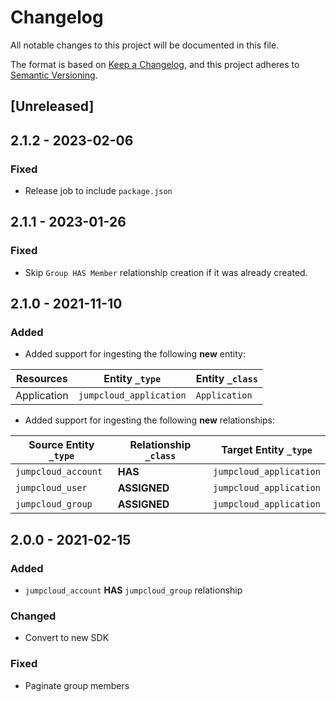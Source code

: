 # Changelog

All notable changes to this project will be documented in this file.

The format is based on [Keep a Changelog](https://keepachangelog.com/en/1.0.0/),
and this project adheres to
[Semantic Versioning](https://semver.org/spec/v2.0.0.html).

## [Unreleased]

## 2.1.2 - 2023-02-06

### Fixed

- Release job to include `package.json`

## 2.1.1 - 2023-01-26

### Fixed

- Skip `Group HAS Member` relationship creation if it was already created.

## 2.1.0 - 2021-11-10

### Added

- Added support for ingesting the following **new** entity:

| Resources   | Entity `_type`          | Entity `_class` |
| ----------- | ----------------------- | --------------- |
| Application | `jumpcloud_application` | `Application`   |

- Added support for ingesting the following **new** relationships:

| Source Entity `_type` | Relationship `_class` | Target Entity `_type`   |
| --------------------- | --------------------- | ----------------------- |
| `jumpcloud_account`   | **HAS**               | `jumpcloud_application` |
| `jumpcloud_user`      | **ASSIGNED**          | `jumpcloud_application` |
| `jumpcloud_group`     | **ASSIGNED**          | `jumpcloud_application` |

## 2.0.0 - 2021-02-15

### Added

- `jumpcloud_account` **HAS** `jumpcloud_group` relationship

### Changed

- Convert to new SDK

### Fixed

- Paginate group members
